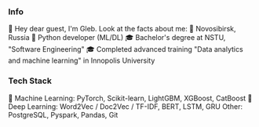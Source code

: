 ### Info
👋 Hey dear guest, I'm Gleb. Look at the facts about me:
📍  Novosibirsk, Russia
🐍 Python developer (ML/DL)
🎓 Bachelor's degree at NSTU, "Software Engineering"
🎓 Completed advanced training "Data analytics and machine learning" in Innopolis University

### Tech Stack
🤖 Machine Learning: PyTorch, Scikit-learn, LightGBM, XGBoost, CatBoost
🧠 Deep Learning: Word2Vec / Doc2Vec / TF-IDF, BERT, LSTM, GRU
Other: PostgreSQL, Pyspark, Pandas, Git
